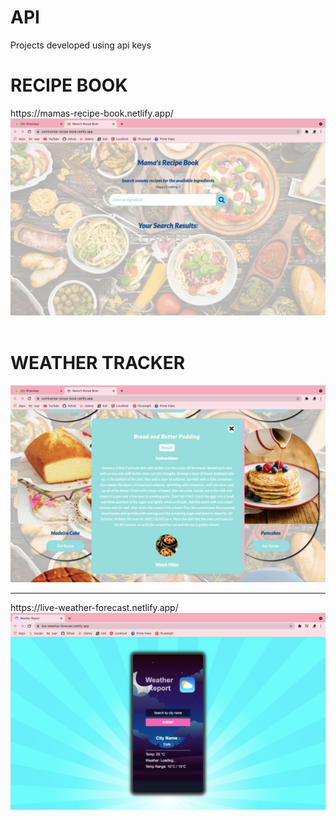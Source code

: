 # API

Projects developed using api keys
<h1><b> RECIPE BOOK </b></h1>
                                  https://mamas-recipe-book.netlify.app/

<img src="https://github.com/suprajaarthi/API/blob/main/Recipe%20api/SS1.jpeg">
<br><br>

<h1><b>WEATHER TRACKER </b></h1>
<img src="https://github.com/suprajaarthi/API/blob/main/Recipe%20api/ss3.jpeg">

<hr>
https://live-weather-forecast.netlify.app/

<img src="https://github.com/suprajaarthi/API/blob/main/weather-api/ss1.jpeg">



